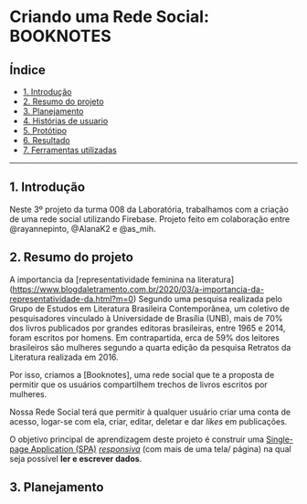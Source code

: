 # Criando uma Rede Social: BOOKNOTES

## Índice

* [1. Introdução](#1-introducao)
* [2. Resumo do projeto](#2-resumo-do-projeto)
* [3. Planejamento](#3-planejamento)
* [4. Histórias de usuario](#4-historias-de-usuario)
* [5. Protótipo](#5-prototipo)
* [6. Resultado](#6-resultado)
* [7. Ferramentas utilizadas](#7-ferramentas-utilizadas)

***

## 1. Introdução

Neste 3º projeto da turma 008 da Laboratória, trabalhamos com a criação de uma rede social utilizando Firebase.
Projeto feito em colaboração entre @rayannepinto, @AlanaK2 e @as_mih.

## 2. Resumo do projeto

A importancia da [representatividade feminina na literatura]
(https://www.blogdaletramento.com.br/2020/03/a-importancia-da-representatividade-da.html?m=0)
Segundo uma pesquisa realizada pelo Grupo de Estudos em Literatura Brasileira Contemporânea, um coletivo de pesquisadores vinculado à Universidade de Brasília (UNB), mais de 70% dos livros publicados por grandes editoras brasileiras, entre 1965 e 2014, foram escritos por homens. 
Em contrapartida, erca de 59% dos leitores brasileiros são mulheres segundo a quarta edição da pesquisa Retratos da Literatura realizada em 2016.

Por isso, criamos a [Booknotes], uma rede social que te a proposta de permitir que os usuários compartilhem trechos de livros escritos por mulheres.


Nossa Rede Social terá que permitir à qualquer usuário criar uma conta de acesso,
logar-se com ela, criar, editar, deletar e dar _likes_ em publicações.

O objetivo principal de aprendizagem deste projeto é construir uma [Single-page
Application
(SPA)](https://pt.wikipedia.org/wiki/Aplicativo_de_p%C3%A1gina_%C3%BAnica)
[_responsiva_](https://curriculum.laboratoria.la/pt/topics/css/02-responsive) (com mais de uma tela/ página) na
qual seja possível **ler e escrever dados**.

## 3. Planejamento


